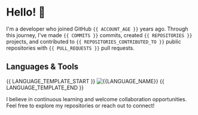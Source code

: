 # Hello! 👋

I'm a developer who joined GitHub `{{ ACCOUNT_AGE }}` years ago. Through this journey, I've made `{{ COMMITS }}` commits, created `{{ REPOSITORIES }}` projects, and contributed to `{{ REPOSITORIES_CONTRIBUTED_TO }}` public repositories with `{{ PULL_REQUESTS }}` pull requests.

## Languages & Tools
{{ LANGUAGE_TEMPLATE_START }}
![{{LANGUAGE_NAME}}](https://img.shields.io/static/v1?style=flat-square&label=%E2%A0%80&color=555&labelColor={{LANGUAGE_COLOR:uri}}&message={{LANGUAGE_NAME:uri}}%EF%B8%B1{{LANGUAGE_PERCENT:uri}}%25)
{{ LANGUAGE_TEMPLATE_END }}

I believe in continuous learning and welcome collaboration opportunities. Feel free to explore my repositories or reach out to connect!

[//]: # (Variables preserved:)
[//]: # (Joined Github {{ ACCOUNT_AGE }} years ago.)
[//]: # ({{ COMMITS }} commits)
[//]: # ({{ PULL_REQUESTS }} pull requests)
[//]: # ({{ REPOSITORIES }} personal projects)
[//]: # ({{ REPOSITORIES_CONTRIBUTED_TO }} public repositories)
